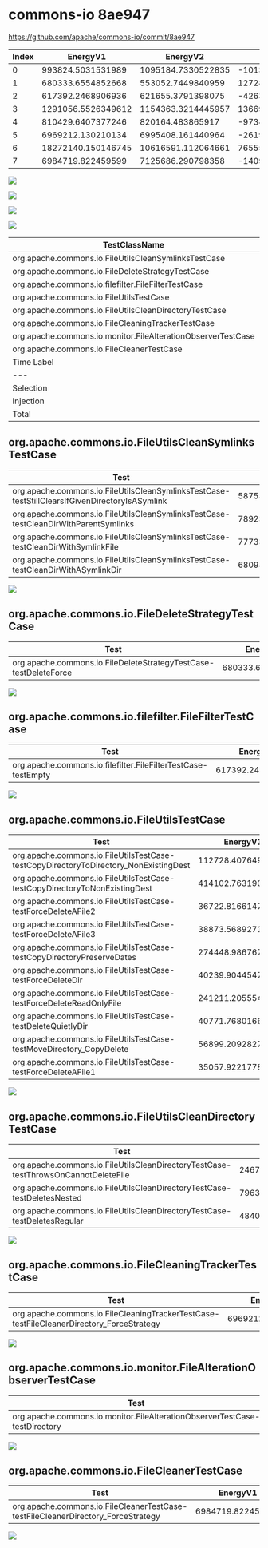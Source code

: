 # commons-io 8ae947


https://github.com/apache/commons-io/commit/8ae947


| Index | EnergyV1 | EnergyV2 | DeltaEnergy | DurationV1 | DurationsV2 | DeltaDuration |
| --- | --- | --- | --- | --- | --- | --- |
| 0 | 993824.5031531989 | 1095184.7330522835 | -101360.22989908466 | 34937089.41542565 | 39759845.57407952 | -4822756.15865387 |
| 1 | 680333.6554852668 | 553052.7449840959 | 127280.9105011709 | 19825437.12160531 | 18957263.12176095 | 868173.9998443611 |
| 2 | 617392.2468906936 | 621655.3791398075 | -4263.132249113987 | 24194439.842617948 | 21073393.412022356 | 3121046.4305955917 |
| 3 | 1291056.5526349612 | 1154363.3214445957 | 136693.2311903655 | 35257870.350170344 | 31844761.857751887 | 3413108.492418457 |
| 4 | 810429.6407377246 | 820164.483865917 | -9734.843128192355 | 28859328.368948393 | 29145007.769041248 | -285679.4000928551 |
| 5 | 6969212.130210134 | 6995408.161440964 | -26196.031230829656 | 532935350.8319085 | 534326109.1227176 | -1390758.290809095 |
| 6 | 18272140.150146745 | 10616591.112064661 | 7655549.038082084 | 1141808196.3657005 | 872309374.1574292 | 269498822.20827127 |
| 7 | 6984719.822459599 | 7125686.290798358 | -140966.46833875868 | 536963094.8691577 | 532973723.7827536 | 3989371.086404085 |

![](./commons-io.png)

![](./commons-io_delta.png)

![](./commons-io_delta_v.png)

![](./commons-io_delta_1_v.png)

| TestClassName | Index |
| --- | --- |
| org.apache.commons.io.FileUtilsCleanSymlinksTestCase | 0 |
| org.apache.commons.io.FileDeleteStrategyTestCase | 1 |
| org.apache.commons.io.filefilter.FileFilterTestCase | 2 |
| org.apache.commons.io.FileUtilsTestCase | 3 |
| org.apache.commons.io.FileUtilsCleanDirectoryTestCase | 4 |
| org.apache.commons.io.FileCleaningTrackerTestCase | 5 |
| org.apache.commons.io.monitor.FileAlterationObserverTestCase | 6 |
| org.apache.commons.io.FileCleanerTestCase | 7 |
| Time Label | Time (s) |
| --- | --- |
| Selection | 181.181147813797 |
| Injection | 18.35735845565796 |
| Total | 3536.1573956012726 |
## org.apache.commons.io.FileUtilsCleanSymlinksTestCase

| Test | EnergyV1 | EnergyV2 | DeltaEnergy | DurationV1 | DurationsV2 | DeltaDuration |
| --- | --- | --- | --- | --- | --- | --- |
| org.apache.commons.io.FileUtilsCleanSymlinksTestCase-testStillClearsIfGivenDirectoryIsASymlink | 58753.095607483 | 63769.46888382842 | -5016.373276345417 | 2561376.232963763 | 2466242.840494871 | 95133.39246889204 |
| org.apache.commons.io.FileUtilsCleanSymlinksTestCase-testCleanDirWithParentSymlinks | 789239.8704386402 | 869461.347569999 | -80221.47713135881 | 26411106.21805748 | 30863325.18497301 | -4452218.966915529 |
| org.apache.commons.io.FileUtilsCleanSymlinksTestCase-testCleanDirWithSymlinkFile | 77733.25026506867 | 80006.44308805716 | -2273.1928229884943 | 3142768.0017955047 | 3196655.093989988 | -53887.09219448315 |
| org.apache.commons.io.FileUtilsCleanSymlinksTestCase-testCleanDirWithASymlinkDir | 68098.28684200702 | 81947.47351039897 | -13849.18666839195 | 2821838.9626089004 | 3233622.4546216484 | -411783.492012748 |

![](./org.apache.commons.io.FileUtilsCleanSymlinksTestCase-graph.png)

## org.apache.commons.io.FileDeleteStrategyTestCase

| Test | EnergyV1 | EnergyV2 | DeltaEnergy | DurationV1 | DurationsV2 | DeltaDuration |
| --- | --- | --- | --- | --- | --- | --- |
| org.apache.commons.io.FileDeleteStrategyTestCase-testDeleteForce | 680333.6554852668 | 553052.7449840959 | 127280.9105011709 | 19825437.12160531 | 18957263.12176095 | 868173.9998443611 |

![](./org.apache.commons.io.FileDeleteStrategyTestCase-graph.png)

## org.apache.commons.io.filefilter.FileFilterTestCase

| Test | EnergyV1 | EnergyV2 | DeltaEnergy | DurationV1 | DurationsV2 | DeltaDuration |
| --- | --- | --- | --- | --- | --- | --- |
| org.apache.commons.io.filefilter.FileFilterTestCase-testEmpty | 617392.2468906936 | 621655.3791398075 | -4263.132249113987 | 24194439.842617948 | 21073393.412022356 | 3121046.4305955917 |

![](./org.apache.commons.io.filefilter.FileFilterTestCase-graph.png)

## org.apache.commons.io.FileUtilsTestCase

| Test | EnergyV1 | EnergyV2 | DeltaEnergy | DurationV1 | DurationsV2 | DeltaDuration |
| --- | --- | --- | --- | --- | --- | --- |
| org.apache.commons.io.FileUtilsTestCase-testCopyDirectoryToDirectory_NonExistingDest | 112728.40764928047 | 84377.7140470485 | 28350.69360223197 | 3492472.487059836 | 2891376.751801093 | 601095.7352587427 |
| org.apache.commons.io.FileUtilsTestCase-testCopyDirectoryToNonExistingDest | 414102.76319004584 | 344120.4281374963 | 69982.33505254955 | 11133299.808340639 | 9754776.321036708 | 1378523.4873039313 |
| org.apache.commons.io.FileUtilsTestCase-testForceDeleteAFile2 | 36722.816614757205 | 34982.652663923815 | 1740.1639508333901 | 1046991.6745947524 | 745503.8858785073 | 301487.7887162451 |
| org.apache.commons.io.FileUtilsTestCase-testForceDeleteAFile3 | 38873.56892710138 | 36402.47026622041 | 2471.0986608809762 | 1257196.2481262612 | 1023261.7747935597 | 233934.47333270148 |
| org.apache.commons.io.FileUtilsTestCase-testCopyDirectoryPreserveDates | 274448.98676744406 | 261309.75437138564 | 13139.232396058418 | 7052492.649105699 | 6951254.34934257 | 101238.2997631291 |
| org.apache.commons.io.FileUtilsTestCase-testForceDeleteDir | 40239.904454733 | 39310.14569867301 | 929.7587560599859 | 913651.8223445385 | 1041378.4800523263 | -127726.65770778782 |
| org.apache.commons.io.FileUtilsTestCase-testForceDeleteReadOnlyFile | 241211.2055544424 | 226325.94024597196 | 14885.265308470436 | 6848312.622000558 | 6155528.932823666 | 692783.6891768919 |
| org.apache.commons.io.FileUtilsTestCase-testDeleteQuietlyDir | 40771.76801660817 | 37483.109099739166 | 3288.6589168690043 | 1036240.3397962234 | 789787.0619924413 | 246453.27780378214 |
| org.apache.commons.io.FileUtilsTestCase-testMoveDirectory_CopyDelete | 56899.20928271371 | 54986.10150451002 | 1913.1077782036882 | 1483174.4534104879 | 1472671.1490425067 | 10503.304367981153 |
| org.apache.commons.io.FileUtilsTestCase-testForceDeleteAFile1 | 35057.92217783495 | 35065.0054096267 | -7.083231791744765 | 994038.2453913454 | 1019223.1509885115 | -25184.90559716616 |

![](./org.apache.commons.io.FileUtilsTestCase-graph.png)

## org.apache.commons.io.FileUtilsCleanDirectoryTestCase

| Test | EnergyV1 | EnergyV2 | DeltaEnergy | DurationV1 | DurationsV2 | DeltaDuration |
| --- | --- | --- | --- | --- | --- | --- |
| org.apache.commons.io.FileUtilsCleanDirectoryTestCase-testThrowsOnCannotDeleteFile | 246759.10412088135 | 277581.1145449161 | -30822.01042403473 | 10400831.400092177 | 10534355.723674387 | -133524.32358220965 |
| org.apache.commons.io.FileUtilsCleanDirectoryTestCase-testDeletesNested | 79639.03690188305 | 65532.363626916056 | 14106.673274966997 | 2829749.8407181487 | 2764171.058394637 | 65578.78232351178 |
| org.apache.commons.io.FileUtilsCleanDirectoryTestCase-testDeletesRegular | 484031.4997149602 | 477051.0056940848 | 6980.494020875427 | 15628747.128138065 | 15846480.986972226 | -217733.8588341605 |

![](./org.apache.commons.io.FileUtilsCleanDirectoryTestCase-graph.png)

## org.apache.commons.io.FileCleaningTrackerTestCase

| Test | EnergyV1 | EnergyV2 | DeltaEnergy | DurationV1 | DurationsV2 | DeltaDuration |
| --- | --- | --- | --- | --- | --- | --- |
| org.apache.commons.io.FileCleaningTrackerTestCase-testFileCleanerDirectory_ForceStrategy | 6969212.130210134 | 6995408.161440964 | -26196.031230829656 | 532935350.8319085 | 534326109.1227176 | -1390758.290809095 |

![](./org.apache.commons.io.FileCleaningTrackerTestCase-graph.png)

## org.apache.commons.io.monitor.FileAlterationObserverTestCase

| Test | EnergyV1 | EnergyV2 | DeltaEnergy | DurationV1 | DurationsV2 | DeltaDuration |
| --- | --- | --- | --- | --- | --- | --- |
| org.apache.commons.io.monitor.FileAlterationObserverTestCase-testDirectory | 18272140.150146745 | 10616591.112064661 | 7655549.038082084 | 1141808196.3657005 | 872309374.1574292 | 269498822.20827127 |

![](./org.apache.commons.io.monitor.FileAlterationObserverTestCase-graph.png)

## org.apache.commons.io.FileCleanerTestCase

| Test | EnergyV1 | EnergyV2 | DeltaEnergy | DurationV1 | DurationsV2 | DeltaDuration |
| --- | --- | --- | --- | --- | --- | --- |
| org.apache.commons.io.FileCleanerTestCase-testFileCleanerDirectory_ForceStrategy | 6984719.822459599 | 7125686.290798358 | -140966.46833875868 | 536963094.8691577 | 532973723.7827536 | 3989371.086404085 |

![](./org.apache.commons.io.FileCleanerTestCase-graph.png)

